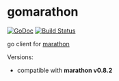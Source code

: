 gomarathon
===========
[![GoDoc](https://godoc.org/github.com/fpgeek/gomarathon?status.svg)](https://godoc.org/github.com/fpgeek/gomarathon)
[![Build Status](https://drone.io/github.com/fpgeek/gomarathon/status.png)](https://drone.io/github.com/fpgeek/gomarathon/latest)

go client for [marathon](http://mesosphere.github.io/marathon)

Versions:

- compatible with **marathon v0.8.2**
